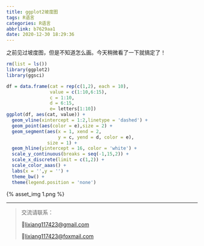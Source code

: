 ```yaml
---
title: ggplot2坡度图
tags: R语言
categories: R语言
abbrlink: b7629aa1
date: 2020-12-30 18:29:36
---
```


之前见过坡度图，但是不知道怎么画。今天稍微看了一下就搞定了！

<!-- more -->

```R
rm(list = ls())
library(ggplot2)
library(ggsci)

df = data.frame(cat = rep(c(1,2), each = 10),
                value = c(1:10,6:15),
                c = 1:10,
                d = 6:15,
                e= letters[1:10])
ggplot(df, aes(cat, value)) +
  geom_vline(xintercept = 1:2,linetype = 'dashed') +
  geom_point(aes(color = e),size = 2) +
  geom_segment(aes(x = 1, xend = 2, 
                   y = c, yend = d, color = e),
               size = 1) +
  geom_hline(yintercept = 16, color = 'white') +
  scale_y_continuous(breaks = seq(-1,15,2)) +
  scale_x_discrete(limit = c(1,2)) +
  scale_color_aaas() +
  labs(x = '',y = '') +
  theme_bw() +
  theme(legend.position = 'none')
```

{% asset_img 1.png %}

---

>交流请联系：
>
>💌lixiang117423@gmail.com
>
>💌lixiang117423@foxmail.com

